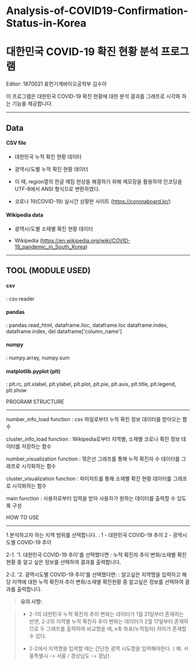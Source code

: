 # Analysis-of-COVID19-Confirmation-Status-in-Korea

대한민국 COVID-19 확진 현황 분석 프로그램
===========================

Editor: 1870021 휴먼기계바이오공학부 김수아

이 프로그램은 대한민국 COVID-19 확진 현황에 대한 분석 결과를 그래프로 시각화 하는 기능을 제공합니다.  

----------


<i class="icon-folder-open"></i> Data
--------------------------------


#### <i class="icon-file"></i> CSV file

- 대한민국 누적 확진 현황 데이터
- 광역시/도별 누적 확진 현황 데이터
- 이 때, region열의 한글 깨짐 현상을 해결하기 위해 메모장을 활용하여 인코딩을 UTF-8에서 ANSI 형식으로 변환하였다.

- 코로나 19(COVID-19) 실시간 상황판 사이트 (https://coronaboard.kr/)

#### <i class="icon-file"></i> Wikipedia data

- 광역시/도별 소재별 확진 현황 데이터

- Wikipedia (https://en.wikipedia.org/wiki/COVID-19_pandemic_in_South_Korea)


----------

<i class="icon-pencil"></i> TOOL (MODULE USED)
-------------------

#### <i class="icon-file"></i> csv
: csv.reader

#### <i class="icon-file"></i> pandas
: pandas.read_html, dataframe.iloc, dataframe.loc dataframe.index, dataframe.index, del dataframe['column_name']

#### <i class="icon-file"></i> numpy
: numpy.array, numpy.sum

#### <i class="icon-file"></i> matplotlib.pyplot (plt)
: plt.rc, plt.xlabel, plt.ylabel, plt.plot, plt.pie, plt.axis, plt.title, plt.legend, plt.show

<i class="icon-pencil"></i> PROGRAM STRUCTURE

-------------------


<i class="icon-file"></i> number_info_load function
: csv 파일로부터 누적 확진 정보 데이터를 받아오는 함수

<i class="icon-file"></i> cluster_info_load function
: Wikipedia로부터 지역별, 소재별 코로나 확진 정보 데이터를 저장하는 함수

<i class="icon-file"></i> number_visualization function
: 꺾은선 그래프를 통해 누적 확진자 수 데이터를 그래프로 시각화하는 함수

<i class="icon-file"></i> cluster_visualization function
: 파이차트를 통해 소재별 확진 현황 데이터를 그래프로 시각화하는 함수

<i class="icon-file"></i> main function
: 사용자로부터 입력을 받아 사용자가 원하는 데이터를 출력할 수 있도록 구성

<i class="icon-pencil"></i> HOW TO USE

-------------------


1.분석하고자 하는 지역 범위를 선택합니다. 
: 1 - 대한민국 COVID-19 추이
  2 - 광역시도별 COVID-19 추이

2-1. '1. 대한민국 COVID-19 추이'를 선택했다면
: 누적 확진자 추이 변화/소재별 확진현황 중 알고 싶은 정보를 선택하여 결과를 출력합니다.

2-2. '2. 광역시도별 COVID-19 추이'를 선택했다면:
: 알고싶은 지역명을 입력하고 해당 지역에 대한 누적 확진자 추이 변화/소재별 확진현황 중 알고싶은 정보를 선택하여 결과를 출력합니다.


> **유의 사항:**

> - 2-1의 대한민국 누적 확진자 추이 변화는 데이터가 1월 21일부터 존재하는 반면, 2-2의 지역별 누적 확진자 추이 변화는 데이터가 2월 17일부터 존재하므로 두 그래프를 출력하여 비교했을 때, x축 좌표(누적일자) 차이가 존재할 수 있다.
> 
> - 2-2에서 지역명을 입력할 때는 간단한 광역 시도명을 입력해야한다.
     ( 예: 서울특별시 -> 서울 / 경상남도 -> 경남)
